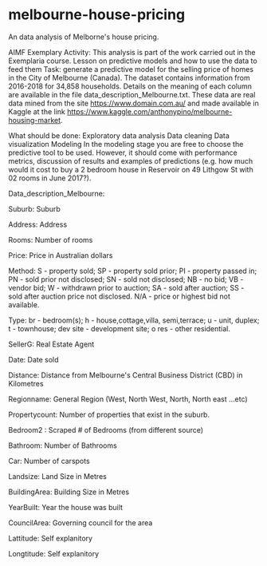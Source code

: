 # melbourne-house-pricing
An data analysis of Melborne's house pricing. 

AIMF Exemplary
Activity:
This analysis is part of the work carried out in the Exemplaria course.
Lesson on predictive models and how to use the data to feed them Task:
generate a predictive model for the selling price of homes in the City of Melbourne (Canada). The dataset contains information from 2016-2018 for 34,858 households. Details on the meaning of each column are available in the file data_description_Melbourne.txt.
These data are real data mined from the site https://www.domain.com.au/ and made available in Kaggle at the link https://www.kaggle.com/anthonypino/melbourne-housing-market.

What should be done:
Exploratory data analysis
Data cleaning
Data visualization
Modeling
In the modeling stage you are free to choose the predictive tool to be used. However, it should come with performance metrics, discussion of results and examples of predictions (e.g. how much would it cost to buy a 2 bedroom house in Reservoir on 49 Lithgow St with 02 rooms in June 2017?).


Data_description_Melbourne:

Suburb: Suburb

Address: Address

Rooms: Number of rooms

Price: Price in Australian dollars

Method:
S - property sold;
SP - property sold prior;
PI - property passed in;
PN - sold prior not disclosed;
SN - sold not disclosed;
NB - no bid;
VB - vendor bid;
W - withdrawn prior to auction;
SA - sold after auction;
SS - sold after auction price not disclosed.
N/A - price or highest bid not available.

Type:
br - bedroom(s);
h - house,cottage,villa, semi,terrace;
u - unit, duplex;
t - townhouse;
dev site - development site;
o res - other residential.

SellerG: Real Estate Agent

Date: Date sold

Distance: Distance from Melbourne's Central Business District (CBD) in Kilometres

Regionname: General Region (West, North West, North, North east …etc)

Propertycount: Number of properties that exist in the suburb.

Bedroom2 : Scraped # of Bedrooms (from different source)

Bathroom: Number of Bathrooms

Car: Number of carspots

Landsize: Land Size in Metres

BuildingArea: Building Size in Metres

YearBuilt: Year the house was built

CouncilArea: Governing council for the area

Lattitude: Self explanitory

Longtitude: Self explanitory
